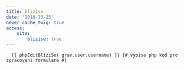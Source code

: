 ```yaml
---
title: blizise
date: '2018-10-25'
never_cache_twig: true
access:
    site:
        blizise: true
---
```


      {{ phpEditBliziSe( grav.user.username) }} {# vypise php kod pro zpracovani formulare #}
